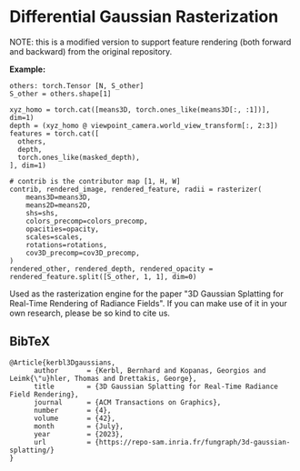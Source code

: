 # Differential Gaussian Rasterization
NOTE: this is a modified version to support feature rendering (both forward and backward) from the original repository.

**Example:**
```
others: torch.Tensor [N, S_other]
S_other = others.shape[1]

xyz_homo = torch.cat([means3D, torch.ones_like(means3D[:, :1])], dim=1)
depth = (xyz_homo @ viewpoint_camera.world_view_transform[:, 2:3])
features = torch.cat([
  others, 
  depth,
  torch.ones_like(masked_depth),
], dim=1)

# contrib is the contributor map [1, H, W]
contrib, rendered_image, rendered_feature, radii = rasterizer(
    means3D=means3D,
    means2D=means2D,
    shs=shs,
    colors_precomp=colors_precomp,
    opacities=opacity,
    scales=scales,
    rotations=rotations,
    cov3D_precomp=cov3D_precomp,
)
rendered_other, rendered_depth, rendered_opacity = rendered_feature.split([S_other, 1, 1], dim=0)
```

Used as the rasterization engine for the paper "3D Gaussian Splatting for Real-Time Rendering of Radiance Fields". If you can make use of it in your own research, please be so kind to cite us.

<section class="section" id="BibTeX">
  <div class="container is-max-desktop content">
    <h2 class="title">BibTeX</h2>
    <pre><code>@Article{kerbl3Dgaussians,
      author       = {Kerbl, Bernhard and Kopanas, Georgios and Leimk{\"u}hler, Thomas and Drettakis, George},
      title        = {3D Gaussian Splatting for Real-Time Radiance Field Rendering},
      journal      = {ACM Transactions on Graphics},
      number       = {4},
      volume       = {42},
      month        = {July},
      year         = {2023},
      url          = {https://repo-sam.inria.fr/fungraph/3d-gaussian-splatting/}
}</code></pre>
  </div>
</section>